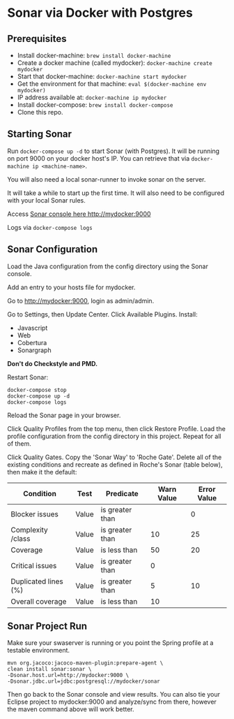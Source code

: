 # Sonar via Docker with Postgres

## Prerequisites
* Install docker-machine: ```brew install docker-machine```
* Create a docker machine (called mydocker): ```docker-machine create mydocker```
* Start that docker-machine: ```docker-machine start mydocker```
* Get the environment for that machine: ```eval $(docker-machine env mydocker)```
* IP address available at: ```docker-machine ip mydocker```
* Install docker-compose: ```brew install docker-compose```
* Clone this repo.

## Starting Sonar
Run ```docker-compose up -d``` to start Sonar (with Postgres).  It will be running on port 9000 on your docker host's IP.  You can retrieve that via ```docker-machine ip <machine-name>```.

You will also need a local sonar-runner to invoke sonar on the server.

It will take a while to start up the first time.  It will also need to be configured with your local Sonar rules.

Access [Sonar console here http://mydocker:9000](http://mydocker:9000)

Logs via ```docker-compose logs```


## Sonar Configuration
Load the Java configuration from the config directory using the Sonar console.

Add an entry to your hosts file for mydocker.

Go to [http://mydocker:9000](http://mydocker:9000), login as admin/admin.

Go to Settings, then Update Center.  Click Available Plugins.  Install:

* Javascript
* Web
* Cobertura
* Sonargraph


**Don't do Checkstyle and PMD.**

Restart Sonar:

```
docker-compose stop
docker-compose up -d
docker-compose logs
```

Reload the Sonar page in your browser.

Click Quality Profiles from the top menu, then click Restore Profile.  Load the profile configuration from the config directory in this project.  Repeat for all of them.

Click Quality Gates.  Copy the 'Sonar Way' to 'Roche Gate'. Delete all of the existing conditions and recreate as defined in Roche's Sonar (table below), then make it the default:

| Condition | Test | Predicate | Warn Value | Error Value |
|-----------|---|---|---|---|
| Blocker issues	| Value |	is greater than | | 0 |
| Complexity /class	| Value |is greater than| 10| 25|
|Coverage	|Value	|is less than|50|20|
|Critical issues|Value|is greater than|0|
|Duplicated lines (%)|Value|is greater than|5| 10|
|Overall coverage|Value|is less than	 |10|
 
## Sonar Project Run
Make sure your swaserver is running or you point the Spring profile at a testable environment.

```
mvn org.jacoco:jacoco-maven-plugin:prepare-agent \
clean install sonar:sonar \
-Dsonar.host.url=http://mydocker:9000 \
-Dsonar.jdbc.url=jdbc:postgresql://mydocker/sonar
```

Then go back to the Sonar console and view results.  You can also tie your Eclipse project to mydocker:9000 and analyze/sync from there, however the maven command above will work better.


